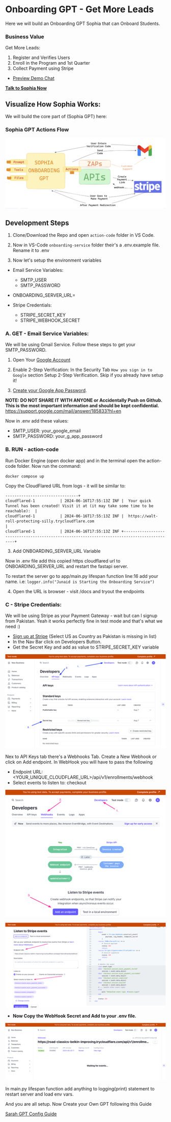 # Onboarding GPT - Get More Leads

Here we will build an Onboarding GPT Sophia that can Onboard Students.

### Business Value

Get More Leads:

1. Register and Verifies Users
2. Enroll in the Program and 1st Quarter
3. Collect Payment using Stripe

- [Preview Demo Chat](https://chatgpt.com/share/7ae37c95-967a-4d0a-9f20-d3fa3c804dc6)

**[Talk to Sophia Now](https://chatgpt.com/g/g-pOrjxdwm5-sarah-onboarding-staff)**

## Visualize How Sophia Works:

We will build the core part of (Sophia GPT) here:

### Sophia GPT Actions Flow

![Sophia Overview](./public/sophia-overview.png)

## Development Steps

1. Clone/Download the Repo and open `action-code` folder in VS Code.

2. Now in VS-Code `onboarding-service` folder their's a .env.example file. Rename it to .env

3. Now let's setup the environment variables

- Email Service Variables:

  - SMTP_USER
  - SMTP_PASSWORD

- ONBOARDING_SERVER_URL=

- Stripe Credentials:
  - STRIPE_SECRET_KEY
  - STRIPE_WEBHOOK_SECRET

### A. GET - Email Service Variables:

We will be using Gmail Service. Follow these steps to get your SMTP_PASSWORD.

1. Open Your [Google Account](https://myaccount.google.com/security)

2. Enable 2-Step Verification: In the Security Tab `How you sign in to Google` section Setup 2-Step Verification. Skip if you already have setup it!

3. [Create your Google App Password](https://myaccount.google.com/apppasswords). 

**NOTE: DO NOT SHARE IT WITH ANYONE or Accidentally Push on Github. This is the most important information and should be kept confidential.**
https://support.google.com/mail/answer/185833?hl=en

Now in .env add these values:

- SMTP_USER: your_google_email
- SMTP_PASSWORD: your_g_app_password

### B. RUN - action-code

Run Docker Engine (open docker app) and in the terminal open the action-code folder. Now run the command:

`docker compose up`

Copy the CloudFlared URL from logs - it will be similar to:

```
--------------------------------+
cloudflared-1           | 2024-06-16T17:55:13Z INF |  Your quick Tunnel has been created! Visit it at (it may take some time to be reachable):  |
cloudflared-1           | 2024-06-16T17:55:13Z INF |  https://walt-roll-protecting-silly.trycloudflare.com                                      |
cloudflared-1           | 2024-06-16T17:55:13Z INF +--------------------------------------------------------------------------------------------+
```

3. Add ONBOARDING_SERVER_URL Variable

Now in .env file add this copied https cloudflared url to ONBOARDING_SERVER_URL and restart the fastapi server.

To restart the server go to app/main.py lifespan function line:16 add your name. i.e: `logger.info("Junaid is Starting the Onboarding Service")`

4. Open the URL is browser - visit /docs and tryout the endpoints

### C - Stripe Credentials:

We will be using Stripe as your Payment Gateway - wait but can I signup from Pakistan. Yeah it works perfectly fine in test mode and that's what we need :)

- [Sign up at Stripe](https://dashboard.stripe.com/register) (Select US as Country as Pakistan is missing in list)
- In the Nav Bar click on Developers Button.
- Get the Secret Key and add as value to STRIPE_SECRET_KEY variable

![Stripe Secret Key](./public/get-stripe-secret-key.png)

Nex to API Keys tab there's a Webhooks Tab. Create a New Webhook or click on Add endpoint. In WebHook you will have to pass the following

- Endpoint URL: <YOUR_UNIQUE_CLOUDFLARE_URL>/api/v1/enrollments/webhook
- Select events to listen to: checkout

![Stripe WebHook](./public/stripe-webhook.png)

![Stripe WebHook Config](./public/stri[e=webook-config.png)


- **Now Copy the WebHook Secret and Add to your .env file.**

![Stripe WebHook Config](./public/get_webhook_secret.png)


In main.py lifespan function add anything to logging(print) statement to restart server and load env vars.

And you are all setup. Now Create your Own GPT following this Guide

[Sarah GPT Config Guide](./gpt-config.md)
